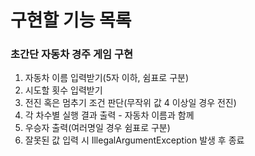 # 구현할 기능 목록

### 초간단 자동차 경주 게임 구현

1. 자동차 이름 입력받기(5자 이하, 쉼표로 구분)
2. 시도할 횟수 입력받기
3. 전진 혹은 멈추기 조건 판단(무작위 값 4 이상일 경우 전진)
4. 각 차수별 실행 결과 출력 - 자동차 이름과 함께
5. 우승자 출력(여러명일 경우 쉼표로 구분)
6. 잘못된 값 입력 시 IllegalArgumentException 발생 후 종료


